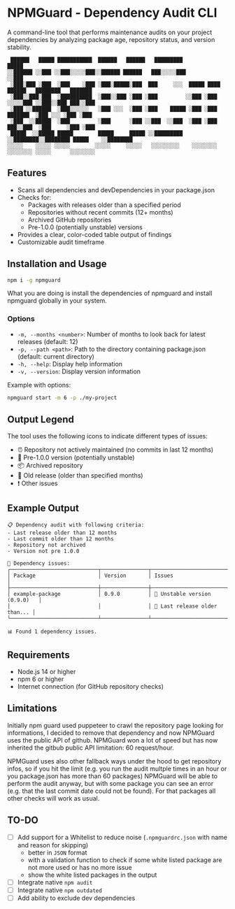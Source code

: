 # NPMGuard - Dependency Audit CLI

A command-line tool that performs maintenance audits on your project dependencies by analyzing package age, repository status, and version stability.

```
 ██████   █████ ███████████  ██████   ██████   █████████                                     █████
░░██████ ░░███ ░░███░░░░░███░░██████ ██████   ███░░░░░███                                   ░░███ 
 ░███░███ ░███  ░███    ░███ ░███░█████░███  ███     ░░░  █████ ████  ██████   ████████   ███████ 
 ░███░░███░███  ░██████████  ░███░░███ ░███ ░███         ░░███ ░███  ░░░░░███ ░░███░░███ ███░░███ 
 ░███ ░░██████  ░███░░░░░░   ░███ ░░░  ░███ ░███    █████ ░███ ░███   ███████  ░███ ░░░ ░███ ░███ 
 ░███  ░░█████  ░███         ░███      ░███ ░░███  ░░███  ░███ ░███  ███░░███  ░███     ░███ ░███ 
 █████  ░░█████ █████        █████     █████ ░░█████████  ░░████████░░████████ █████    ░░████████
░░░░░    ░░░░░ ░░░░░        ░░░░░     ░░░░░   ░░░░░░░░░    ░░░░░░░░  ░░░░░░░░ ░░░░░      ░░░░░░░░ 
```

## Features

- Scans all dependencies and devDependencies in your package.json
- Checks for:
  - Packages with releases older than a specified period
  - Repositories without recent commits (12+ months)
  - Archived GitHub repositories
  - Pre-1.0.0 (potentially unstable) versions
- Provides a clear, color-coded table output of findings
- Customizable audit timeframe

## Installation and Usage

```bash
npm i -g npmguard 
```
What you are doing is install the dependencies of npmguard and install npmguard globally in your system.

### Options

- `-m, --months <number>`: Number of months to look back for latest releases (default: 12)
- `-p, --path <path>`: Path to the directory containing package.json (default: current directory)
- `-h, --help`: Display help information
- `-v, --version`: Display version information

Example with options:

```bash
npmguard start -m 6 -p ./my-project
```

## Output Legend

The tool uses the following icons to indicate different types of issues:

- ⏰ Repository not actively maintained (no commits in last 12 months)
- 🚧 Pre-1.0.0 version (potentially unstable)
- 📦 Archived repository
- 📅 Old release (older than specified months)
- ❗ Other issues

## Example Output

```
📋 Dependency audit with following criteria:
- Last release older than 12 months
- Last commit older than 12 months
- Repository not archived
- Version not pre 1.0.0

🚨 Dependency issues:
┌────────────────────────────┬───────────────┬───────────────────────────────┐
│ Package                    │ Version       │ Issues                        │
├────────────────────────────┼───────────────┼───────────────────────────────┤
│ example-package            │ 0.9.0         │ 🚧 Unstable version (0.9.0)   │
│                            │               │ 📅 Last release older than... │
└────────────────────────────┴───────────────┴───────────────────────────────┘

📊 Found 1 dependency issues.
```

## Requirements

- Node.js 14 or higher
- npm 6 or higher
- Internet connection (for GitHub repository checks)

## Limitations
Initially npm guard used puppeteer to crawl the repository page looking for informations, I decided to remove that dependency and now NPMGuard uses the public API of github. NPMGuard won a lot of speed but has now inherited the gitbub public API limitation: 60 request/hour.

NPMGuard uses also other fallback ways under the hood to get repository infos, so if you hit the limit (e.g. you run the audit multple times in an hour or you package.json has more than 60 packages) NPMGuard will be able to perform the audit anyway, but with some package you can see an error (e.g. that the last commit date could not be found). For that packages all other checks will work as usual.

## TO-DO
- [ ] Add support for a Whitelist to reduce noise (`.npmguardrc.json` with name and reason for skipping)
  - better in `JSON` format
  - with a validation function to check if some white listed package are not more used or has no more issue
  - show the white listed packages in the output
- [ ] Integrate native `npm audit`
- [ ] Integrate native `npm outdated`
- [ ] Add ability to exclude dev dependencies
